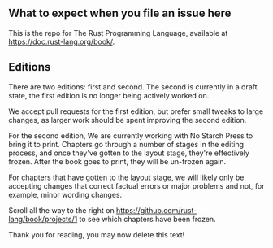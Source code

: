 ## What to expect when you file an issue here

This is the repo for The Rust Programming Language, available at
https://doc.rust-lang.org/book/.

## Editions

There are two editions: first and second. The second is currently in
a draft state, the first edition is no longer being actively worked on.

We accept pull requests for the first edition, but prefer small tweaks to
large changes, as larger work should be spent improving the second edition.

For the second edition, We are currently working with No Starch Press to bring it
to print. Chapters go through a number of stages in the editing process, and
once they've gotten to the layout stage, they're effectively frozen. After
the book goes to print, they will be un-frozen again.

For chapters that have gotten to the layout stage, we will likely only be
accepting changes that correct factual errors or major problems and not, for
example, minor wording changes.

Scroll all the way to the right on https://github.com/rust-lang/book/projects/1
to see which chapters have been frozen.

Thank you for reading, you may now delete this text!
